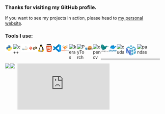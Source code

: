 ### Thanks for visiting my GitHub profile.

If you want to see my projects in action, please head to [my personal website](https://paingthet.com/).

### Tools I use:

<img align="left" alt="Python" width="26px" src="https://raw.githubusercontent.com/github/explore/80688e429a7d4ef2fca1e82350fe8e3517d3494d/topics/python/python.png" />

<img align="left" alt="c++" width="26px" src="https://upload.wikimedia.org/wikipedia/commons/thumb/1/18/ISO_C%2B%2B_Logo.svg/225px-ISO_C%2B%2B_Logo.svg.png" />

<img align="left" alt="MySQL" width="26px" src="https://raw.githubusercontent.com/github/explore/80688e429a7d4ef2fca1e82350fe8e3517d3494d/topics/mysql/mysql.png" />

<img align="left" alt="Git" width="26px" src="https://raw.githubusercontent.com/github/explore/80688e429a7d4ef2fca1e82350fe8e3517d3494d/topics/git/git.png" />

<img align="left" alt="linux" width="26px" src="https://raw.githubusercontent.com/github/explore/80688e429a7d4ef2fca1e82350fe8e3517d3494d/topics/linux/linux.png" />

<img align="left" alt="HTML5" width="26px" src="https://raw.githubusercontent.com/github/explore/80688e429a7d4ef2fca1e82350fe8e3517d3494d/topics/html/html.png" />

<img align="left" alt="Visual Studio Code" width="26px" src="https://raw.githubusercontent.com/github/explore/80688e429a7d4ef2fca1e82350fe8e3517d3494d/topics/visual-studio-code/visual-studio-code.png" />


<img align="left" alt="TensorFlow" width="26px" src="https://raw.githubusercontent.com/github/explore/80688e429a7d4ef2fca1e82350fe8e3517d3494d/topics/tensorflow/tensorflow.png" />


<img align="left" alt="keras" width="26px" src="https://upload.wikimedia.org/wikipedia/commons/thumb/a/ae/Keras_logo.svg/270px-Keras_logo.svg.png" />

<img align="left" alt="PyTorch" width="26px" src="https://pytorch.org/assets/images/pytorch-logo.png" />

<img align="left" alt="scikit" width="26px" src="https://raw.githubusercontent.com/github/explore/80688e429a7d4ef2fca1e82350fe8e3517d3494d/topics/scikit-learn/scikit-learn.png" />

<img align="left" alt="opencv" width="26px" src="https://upload.wikimedia.org/wikipedia/commons/thumb/3/32/OpenCV_Logo_with_text_svg_version.svg/1200px-OpenCV_Logo_with_text_svg_version.svg.png" />

<img align="left" alt="latex" width="26px" src="https://raw.githubusercontent.com/github/explore/80688e429a7d4ef2fca1e82350fe8e3517d3494d/topics/latex/latex.png" />

<img align="left" alt="docker" width="26px" src="https://raw.githubusercontent.com/github/explore/80688e429a7d4ef2fca1e82350fe8e3517d3494d/topics/docker/docker.png" />

<img align="left" alt="cuda" width="26px" src="https://github.com/valohai/ml-logos/blob/master/cuda.svg" />

<img align="left" alt="numpy" width="40px" src="https://github.com/valohai/ml-logos/blob/master/numpy.svg" />

<img align="left" alt="pandas" width="40px" src="https://github.com/valohai/ml-logos/blob/master/pandas.svg" />

<br />
<br />

---


<img align="left" src="https://github-readme-stats.vercel.app/api?username=Pi-31415&theme=vue-dark&layout=compact&count_private=true&show_icons=true&hide_border=true"/>
<img align="left" src="https://github-readme-stats.vercel.app/api/top-langs/?username=Pi-31415&theme=vue-dark&layout=compact&hide_border=true&card_width=250&langs_count=12"/>

<figure><embed src="https://wakatime.com/share/@8376d0bd-fbdf-4f90-91c2-9254fb8132f2/9f1cddb8-a290-4e52-bede-5f91d1d9a0f0.svg"></embed></figure>


